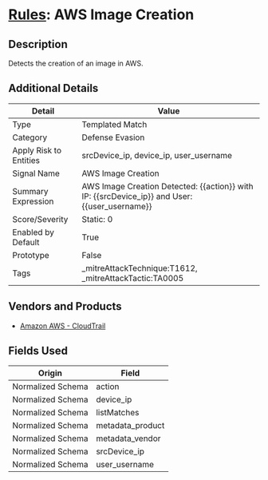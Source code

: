 # [Rules](README.md): AWS Image Creation

## Description
Detects the creation of an image in AWS.

## Additional Details
|Detail|Value|
|----|----|
|Type|Templated Match|
|Category|Defense Evasion|
|Apply Risk to Entities|srcDevice_ip, device_ip, user_username|
|Signal Name|AWS Image Creation|
|Summary Expression|AWS Image Creation Detected: {{action}} with IP: {{srcDevice_ip}} and User: {{user_username}}|
|Score/Severity|Static: 0|
|Enabled by Default|True|
|Prototype|False|
|Tags|_mitreAttackTechnique:T1612, _mitreAttackTactic:TA0005|
## Vendors and Products
- [Amazon AWS - CloudTrail](../products/033624b0-218e-4dcb-b93f-0f1fb1806c56.md)


## Fields Used

|Origin|Field|
|----|----|
|Normalized Schema|action|
|Normalized Schema|device_ip|
|Normalized Schema|listMatches|
|Normalized Schema|metadata_product|
|Normalized Schema|metadata_vendor|
|Normalized Schema|srcDevice_ip|
|Normalized Schema|user_username|


